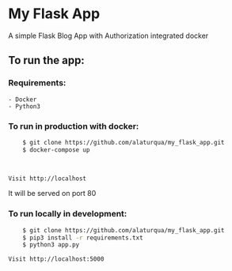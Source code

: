 # My Flask App

A simple Flask Blog App with Authorization
integrated docker

## To run the app:
### Requirements:
    - Docker
    - Python3

### To run in production with docker:
```bash
    $ git clone https://github.com/alaturqua/my_flask_app.git
    $ docker-compose up
    
    
```
    Visit http://localhost
    
It will be served on port 80

### To run locally in development:
```bash
    $ git clone https://github.com/alaturqua/my_flask_app.git
    $ pip3 install -r requirements.txt
    $ python3 app.py
```

    Visit http://localhost:5000